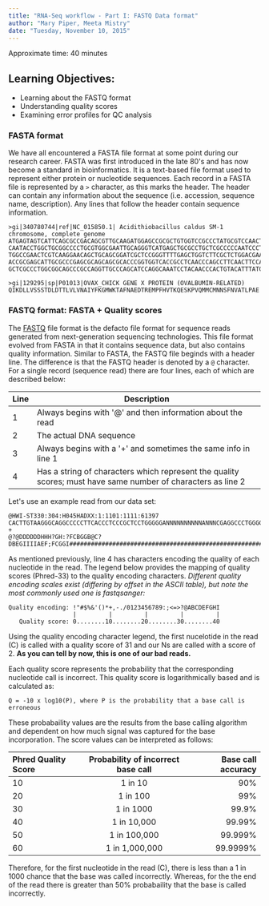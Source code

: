 ```yaml
---
title: "RNA-Seq workflow - Part I: FASTQ Data format"
author: "Mary Piper, Meeta Mistry"
date: "Tuesday, November 10, 2015"
---
```


Approximate time: 40 minutes

## Learning Objectives:

* Learning about the FASTQ format
* Understanding quality scores
* Examining error profiles for QC analysis


### FASTA format

We have all encountered a FASTA file format at some point during our research career. FASTA was first introduced in the late 80's and has now become a standard in bioinformatics. It is a text-based file format used to represent either protein or nucleotide sequences. Each record in a FASTA file is represented by a `>` character, as this marks the header. The header can contain any information about the sequence (i.e. accession, sequence name, description). Any lines that follow the header contain sequence information.

```
>gi|340780744|ref|NC_015850.1| Acidithiobacillus caldus SM-1 chromosome, complete genome 
ATGAGTAGTCATTCAGCGCCGACAGCGTTGCAAGATGGAGCCGCGCTGTGGTCCGCCCTATGCGTCCAACTGGAGCTCGTCACGAGTCCGCAGCAGTT
CAATACCTGGCTGCGGCCCCTGCGTGGCGAATTGCAGGGTCATGAGCTGCGCCTGCTCGCCCCCAATCCCTTCGTCCGCGACTGGGTGCGTGAACGCA
TGGCCGAACTCGTCAAGGAACAGCTGCAGCGGATCGCTCCGGGTTTTGAGCTGGTCTTCGCTCTGGACGAAGAGGCAGCAGCGGCGACATCGGCACCG
ACCGCGAGCATTGCGCCCGAGCGCAGCAGCGCACCCGGTGGTCACCGCCTCAACCCAGCCTTCAACTTCCAGTCCTACGTCGAAGGGAAGTCCAATCA
GCTCGCCCTGGCGGCAGCCCGCCAGGTTGCCCAGCATCCAGGCAAATCCTACAACCCACTGTACATTTATGGTGGTGTGGGCCTCGGCAAGACGCACC

>gi|129295|sp|P01013|OVAX_CHICK GENE X PROTEIN (OVALBUMIN-RELATED)
QIKDLLVSSSTDLDTTLVLVNAIYFKGMWKTAFNAEDTREMPFHVTKQESKPVQMMCMNNSFNVATLPAE

```

### FASTQ format: FASTA + Quality scores

The [FASTQ](https://en.wikipedia.org/wiki/FASTQ_format) file format is the defacto file format for sequence reads generated from next-generation sequencing technologies. This file format evolved from FASTA in that it contains sequence data, but also contains quality information. Similar to FASTA, the FASTQ file beginds with a header line. The difference is that the FASTQ header is denoted by a `@` character. For a single record (sequence read) there are four lines, each of which are described below:

|Line|Description|
|----|-----------|
|1|Always begins with '@' and then information about the read|
|2|The actual DNA sequence|
|3|Always begins with a '+' and sometimes the same info in line 1|
|4|Has a string of characters which represent the quality scores; must have same number of characters as line 2|

Let's use an example read from our data set:

```
@HWI-ST330:304:H045HADXX:1:1101:1111:61397
CACTTGTAAGGGCAGGCCCCCTTCACCCTCCCGCTCCTGGGGGANNNNNNNNNNANNNCGAGGCCCTGGGGTAGAGGGNNNNNNNNNNNNNNGATCTTGG
+
@?@DDDDDDHHH?GH:?FCBGGB@C?DBEGIIIIAEF;FCGGI#########################################################
```

As mentioned previously, line 4 has characters encoding the quality of each nucleotide in the read. The legend below provides the mapping of quality scores (Phred-33) to the quality encoding characters. *Different quality encoding scales exist (differing by offset in the ASCII table), but note the most commonly used one is fastqsanger:*

 ```
 Quality encoding: !"#$%&'()*+,-./0123456789:;<=>?@ABCDEFGHI
                   |         |         |         |         |
    Quality score: 0........10........20........30........40                                
```
 
Using the quality encoding character legend, the first nucelotide in the read (C) is called with a quality score of 31 and our Ns are called with a score of 2. **As you can tell by now, this is one of our bad reads.** 

Each quality score represents the probability that the corresponding nucleotide call is incorrect. This quality score is logarithmically based and is calculated as:

	Q = -10 x log10(P), where P is the probability that a base call is erroneous

These probabaility values are the results from the base calling algorithm and dependent on how much signal was captured for the base incorporation. The score values can be interpreted as follows:

|Phred Quality Score |Probability of incorrect base call |Base call accuracy|
|:-------------------|:---------------------------------:|-----------------:|
|10	|1 in 10 |	90%|
|20	|1 in 100|	99%|
|30	|1 in 1000|	99.9%|
|40	|1 in 10,000|	99.99%|
|50	|1 in 100,000|	99.999%|
|60	|1 in 1,000,000|	99.9999%|

Therefore, for the first nucleotide in the read (C), there is less than a 1 in 1000 chance that the base was called incorrectly. Whereas, for the the end of the read there is greater than 50% probabaility that the base is called incorrectly.








